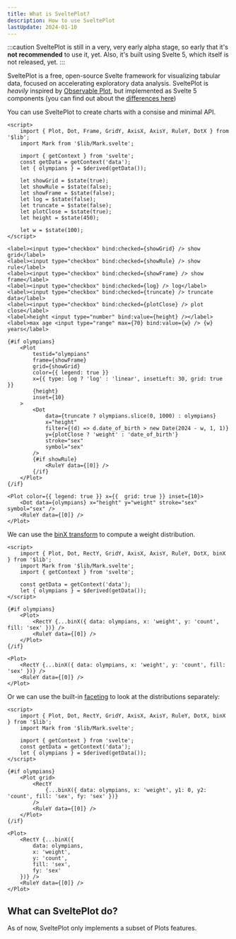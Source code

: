 ```yaml
---
title: What is SveltePlot?
description: How to use SveltePlot
lastUpdate: 2024-01-10
---
```


:::caution
SveltePlot is still in a very, very early alpha stage, so early that it's **not recommended** to use it, yet. Also, it's built using Svelte 5, which itself is not released, yet.
:::

SveltePlot is a free, open-source Svelte framework for visualizing tabular data, focused on accelerating exploratory data analysis. SveltePlot is _heavily_ inspired by [Observable Plot](https://observablehq.com/plot/), but implemented as Svelte 5 components (you can find out about the [differences here](/differences-to-plot))

You can use SveltePlot to create charts with a consise and minimal API.

```svelte live
<script>
    import { Plot, Dot, Frame, GridY, AxisX, AxisY, RuleY, DotX } from '$lib';
    import Mark from '$lib/Mark.svelte';

    import { getContext } from 'svelte';
    const getData = getContext('data');
    let { olympians } = $derived(getData());

    let showGrid = $state(true);
    let showRule = $state(false);
    let showFrame = $state(false);
    let log = $state(false);
    let truncate = $state(false);
    let plotClose = $state(true);
    let height = $state(450);

    let w = $state(100);
</script>

<label><input type="checkbox" bind:checked={showGrid} /> show grid</label>
<label><input type="checkbox" bind:checked={showRule} /> show rule</label>
<label><input type="checkbox" bind:checked={showFrame} /> show frame</label>
<label><input type="checkbox" bind:checked={log} /> log</label>
<label><input type="checkbox" bind:checked={truncate} /> truncate data</label>
<label><input type="checkbox" bind:checked={plotClose} /> plot close</label>
<label>height <input type="number" bind:value={height} /></label>
<label>max age <input type="range" max={70} bind:value={w} /> {w} years</label>

{#if olympians}
    <Plot
        testid="olympians"
        frame={showFrame}
        grid={showGrid}
        color={{ legend: true }}
        x={{ type: log ? 'log' : 'linear', insetLeft: 30, grid: true }}
        {height}
        inset={10}
    >
        <Dot
            data={truncate ? olympians.slice(0, 1000) : olympians}
            x="height"
            filter={(d) => d.date_of_birth > new Date(2024 - w, 1, 1)}
            y={plotClose ? 'weight' : 'date_of_birth'}
            stroke="sex"
            symbol="sex"
        />
        {#if showRule}
            <RuleY data={[0]} />
        {/if}
    </Plot>
{/if}
```

```svelte
<Plot color={{ legend: true }} x={{  grid: true }} inset={10}>
    <Dot data={olympians} x="height" y="weight" stroke="sex" symbol="sex" />
    <RuleY data={[0]} />
</Plot>
```

We can use the [binX transform](/transforms/bin) to compute a weight distribution.

```svelte live
<script>
    import { Plot, Dot, RectY, GridY, AxisX, AxisY, RuleY, DotX, binX } from '$lib';
    import Mark from '$lib/Mark.svelte';
    import { getContext } from 'svelte';

    const getData = getContext('data');
    let { olympians } = $derived(getData());
</script>

{#if olympians}
    <Plot>
        <RectY {...binX({ data: olympians, x: 'weight', y: 'count', fill: 'sex' })} />
        <RuleY data={[0]} />
    </Plot>
{/if}
```

```svelte
<Plot>
    <RectY {...binX({ data: olympians, x: 'weight', y: 'count', fill: 'sex' })} />
    <RuleY data={[0]} />
</Plot>
```

Or we can use the built-in [faceting](/features/facets) to look at the distributions separately:

```svelte live
<script>
    import { Plot, Dot, RectY, GridY, AxisX, AxisY, RuleY, DotX, binX } from '$lib';
    import Mark from '$lib/Mark.svelte';

    import { getContext } from 'svelte';
    const getData = getContext('data');
    let { olympians } = $derived(getData());
</script>

{#if olympians}
    <Plot grid>
        <RectY
            {...binX({ data: olympians, x: 'weight', y1: 0, y2: 'count', fill: 'sex', fy: 'sex' })}
        />
        <RuleY data={[0]} />
    </Plot>
{/if}
```

```svelte
<Plot>
    <RectY {...binX({ 
        data: olympians,
        x: 'weight', 
        y: 'count', 
        fill: 'sex', 
        fy: 'sex' 
    })} />
    <RuleY data={[0]} />
</Plot>
```

## What can SveltePlot do?

As of now, SveltePlot only implements a subset of Plots features.